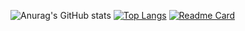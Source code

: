 ![Anurag's GitHub stats](https://github-readme-stats.vercel.app/api?username=luanteles&show_icons=true&theme=tokyonight)
[![Top Langs](https://github-readme-stats.vercel.app/api/top-langs/?username=luanteles&langs_count=8&theme=tokyonight)](https://github.com/anuraghazra/github-readme-stats)
[![Readme Card](https://github-readme-stats.vercel.app/api/pin/?username=luantele&repo=Online-Server)](https://github.com/anuraghazra/github-readme-stats)

